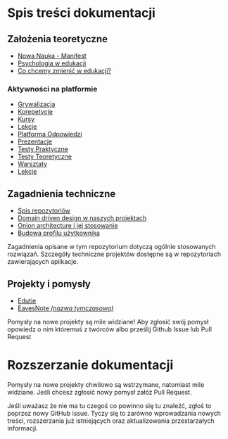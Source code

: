# Spis treści dokumentacji

## Założenia teoretyczne
 - [Nowa Nauka - Manifest](teoretyczne/NowaNaukaManifest.md)
 - [Psychologia w edukacji](teoretyczne/PsychologiaEdukacji.md)
 - [Co chcemy zmienić w edukacji?](teoretyczne/Zmiany.md)
### Aktywności na platformie
 - [Grywalizacja](teoretyczne/aktywnosci/grywalizacja.md)
 - [Korepetycje](teoretyczne/aktywnosci/korepetycje.md) 
 - [Kursy](teoretyczne/aktywnosci/kursy.md)
 - [Lekcje](teoretyczne/aktywnosci/lekcje.md)
 - [Platforma Odpowiedzi](teoretyczne/aktywnosci/platformaodpowiedzi.md)
 - [Prezentacje](teoretyczne/aktywnosci/prezentacje.md)
 - [Testy Praktyczne](teoretyczne/aktywnosci/testypraktyczne.md)
 - [Testy Teoretyczne](teoretyczne/aktywnosci/testyteoretyczne.md)
 - [Warsztaty](teoretyczne/aktywnosci/warsztaty.md)
 - [Lekcje](teoretyczne/aktywnosci/zadania.md)


## Zagadnienia techniczne
 - [Spis repozytoriów](SpisRepozytoriow.md)
 - [Domain driven design w naszych projektach](techniczne/DomainDrivenHowTo.md)
 - [Onion architecture i jej stosowanie](techniczne/OnionArchitectureHowTo.md)
 - [Budowa profilu użytkownika](teoretyczne/uzytkownik/informacjeprofilowe.md)

Zagadnienia opisane w tym repozytorium dotyczą ogólnie stosowanych rozwiązań. Szczegóły techniczne projektów dostępne są w repozytoriach zawierających aplikacje.

## Projekty i pomysły
 - [Edutie](projekty/Edutie.md)
 - [EavesNote *(nazwa tymczasowa)*](projekty/EavesNote.md)

Pomysły na nowe projekty są mile widziane! Aby zgłosić swój pomysł opowiedz o nim któremuś z twórców albo prześlij Github Issue lub Pull Request

# Rozszerzanie dokumentacji
Pomysły na nowe projekty chwilowo są wstrzymane, natomiast mile widziane. Jeśli chcesz zgłosić nowy pomysł załóż Pull Request.

Jeśli uważasz że nie ma tu czegoś co powinno się tu znaleźć, zgłoś to poprzez nowy GitHub issue. Tyczy się to zarówno wprowadzania nowych treści, rozszerzania już istniejących oraz aktualizowania przestarzałych informacji.